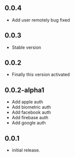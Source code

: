 ## 0.0.4
* Add user remotely bug fixed

## 0.0.3
* Stable version

## 0.0.2
* Finally this version activated

## 0.0.2-alpha1
* Add apple auth
* Add biometric auth
* Add facebook auth
* Add firebase auth
* Add google auth

## 0.0.1
* initial release.
